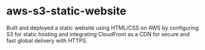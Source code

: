 # aws-s3-static-website
Built and deployed a static website using HTML/CSS on AWS by configuring S3 for static hosting and integrating CloudFront as a CDN for secure and fast global delivery with HTTPS.
